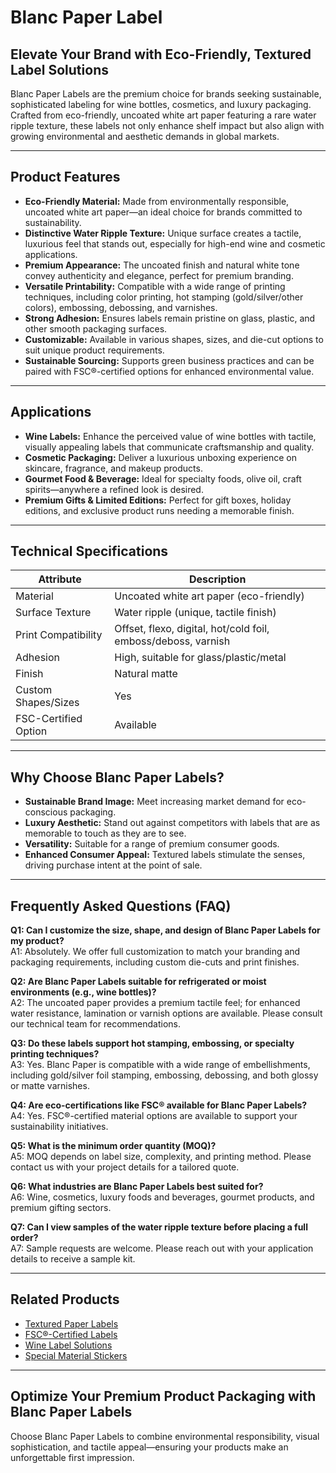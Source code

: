 # Blanc Paper Label

## Elevate Your Brand with Eco-Friendly, Textured Label Solutions

Blanc Paper Labels are the premium choice for brands seeking sustainable, sophisticated labeling for wine bottles, cosmetics, and luxury packaging. Crafted from eco-friendly, uncoated white art paper featuring a rare water ripple texture, these labels not only enhance shelf impact but also align with growing environmental and aesthetic demands in global markets.

---

## Product Features

- **Eco-Friendly Material:** Made from environmentally responsible, uncoated white art paper—an ideal choice for brands committed to sustainability.
- **Distinctive Water Ripple Texture:** Unique surface creates a tactile, luxurious feel that stands out, especially for high-end wine and cosmetic applications.
- **Premium Appearance:** The uncoated finish and natural white tone convey authenticity and elegance, perfect for premium branding.
- **Versatile Printability:** Compatible with a wide range of printing techniques, including color printing, hot stamping (gold/silver/other colors), embossing, debossing, and varnishes.
- **Strong Adhesion:** Ensures labels remain pristine on glass, plastic, and other smooth packaging surfaces.
- **Customizable:** Available in various shapes, sizes, and die-cut options to suit unique product requirements.
- **Sustainable Sourcing:** Supports green business practices and can be paired with FSC®-certified options for enhanced environmental value.

---

## Applications

- **Wine Labels:** Enhance the perceived value of wine bottles with tactile, visually appealing labels that communicate craftsmanship and quality.
- **Cosmetic Packaging:** Deliver a luxurious unboxing experience on skincare, fragrance, and makeup products.
- **Gourmet Food & Beverage:** Ideal for specialty foods, olive oil, craft spirits—anywhere a refined look is desired.
- **Premium Gifts & Limited Editions:** Perfect for gift boxes, holiday editions, and exclusive product runs needing a memorable finish.

---

## Technical Specifications

| Attribute                  | Description                                  |
|----------------------------|----------------------------------------------|
| Material                   | Uncoated white art paper (eco-friendly)      |
| Surface Texture            | Water ripple (unique, tactile finish)        |
| Print Compatibility        | Offset, flexo, digital, hot/cold foil, emboss/deboss, varnish |
| Adhesion                   | High, suitable for glass/plastic/metal       |
| Finish                     | Natural matte                                |
| Custom Shapes/Sizes        | Yes                                          |
| FSC-Certified Option       | Available                                    |

---

## Why Choose Blanc Paper Labels?

- **Sustainable Brand Image:** Meet increasing market demand for eco-conscious packaging.
- **Luxury Aesthetic:** Stand out against competitors with labels that are as memorable to touch as they are to see.
- **Versatility:** Suitable for a range of premium consumer goods.
- **Enhanced Consumer Appeal:** Textured labels stimulate the senses, driving purchase intent at the point of sale.

---

## Frequently Asked Questions (FAQ)

**Q1: Can I customize the size, shape, and design of Blanc Paper Labels for my product?**  
A1: Absolutely. We offer full customization to match your branding and packaging requirements, including custom die-cuts and print finishes.

**Q2: Are Blanc Paper Labels suitable for refrigerated or moist environments (e.g., wine bottles)?**  
A2: The uncoated paper provides a premium tactile feel; for enhanced water resistance, lamination or varnish options are available. Please consult our technical team for recommendations.

**Q3: Do these labels support hot stamping, embossing, or specialty printing techniques?**  
A3: Yes. Blanc Paper is compatible with a wide range of embellishments, including gold/silver foil stamping, embossing, debossing, and both glossy or matte varnishes.

**Q4: Are eco-certifications like FSC® available for Blanc Paper Labels?**  
A4: Yes. FSC®-certified material options are available to support your sustainability initiatives.

**Q5: What is the minimum order quantity (MOQ)?**  
A5: MOQ depends on label size, complexity, and printing method. Please contact us with your project details for a tailored quote.

**Q6: What industries are Blanc Paper Labels best suited for?**  
A6: Wine, cosmetics, luxury foods and beverages, gourmet products, and premium gifting sectors.

**Q7: Can I view samples of the water ripple texture before placing a full order?**  
A7: Sample requests are welcome. Please reach out with your application details to receive a sample kit.

---

## Related Products

- [Textured Paper Labels](https://en.kangyang888.com/textured-paper)
- [FSC®-Certified Labels](https://en.kangyang888.com/fsc-verified)
- [Wine Label Solutions](https://en.kangyang888.com/wine-label)
- [Special Material Stickers](https://en.kangyang888.com/material-introduction?page=2)

---

## Optimize Your Premium Product Packaging with Blanc Paper Labels

Choose Blanc Paper Labels to combine environmental responsibility, visual sophistication, and tactile appeal—ensuring your products make an unforgettable first impression.